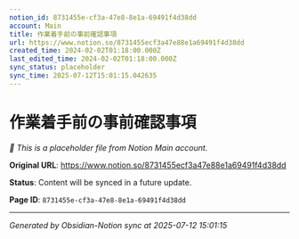 ```yaml
---
notion_id: 8731455e-cf3a-47e8-8e1a-69491f4d38dd
account: Main
title: 作業着手前の事前確認事項
url: https://www.notion.so/8731455ecf3a47e88e1a69491f4d38dd
created_time: 2024-02-02T01:18:00.000Z
last_edited_time: 2024-02-02T01:18:00.000Z
sync_status: placeholder
sync_time: 2025-07-12T15:01:15.042635
---
```


# 作業着手前の事前確認事項

*🔄 This is a placeholder file from Notion Main account.*

**Original URL**: https://www.notion.so/8731455ecf3a47e88e1a69491f4d38dd

**Status**: Content will be synced in a future update.

**Page ID**: `8731455e-cf3a-47e8-8e1a-69491f4d38dd`

---

*Generated by Obsidian-Notion sync at 2025-07-12 15:01:15*
